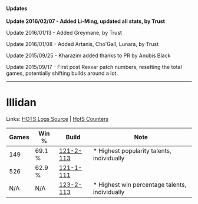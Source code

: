 #### Updates
**Update 2016/02/07 - Added Li-Ming, updated all stats, by Trust**

Update 2016/01/13 - Added Greymane, by Trust

Update 2016/01/08 - Added Artanis, Cho'Gall, Lunara, by Trust

Update 2015/09/25 - Kharazim added thanks to PR by Anubis Black

Update 2015/09/17 - First post Rexxar patch numbers, resetting the total games, potentially shifting builds around a lot.

***

# Illidan

Links: [HOTS Logs Source](https://www.hotslogs.com/Sitewide/HeroDetails?Hero=Illidan) | [HotS Counters](http://hotscounters.com/#/hero/Illidan)

Games  | Win %  | Build     | Note
-----  | -----  | -----     | ----
149    | 69.1 % | [121-2-113](http://www.heroesfire.com/hots/talent-calculator/illidan#gnLH) | * Highest popularity talents, individually
526    | 62.9 % | [121-1-111](http://www.heroesfire.com/hots/talent-calculator/illidan#gn5d) | 
N/A    | N/A    | [123-2-113](http://www.heroesfire.com/hots/talent-calculator/illidan#gsDn) | * Highest win percentage talents, individually
